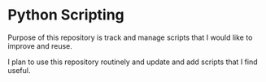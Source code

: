 # Python Scripting
 Purpose of this repository is track and manage scripts that I would like to improve and reuse.
 
 I plan to use this repository routinely and update and add scripts that I find useful.
